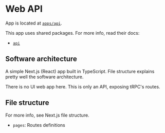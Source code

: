 # Web API

App is located at [`apps/api`](../../../apps/api).

This app uses shared packages. For more info, read their docs:

- [`api`](../packages/api.md)

## Software architecture

A simple Next.js (React) app built in TypeScript. File structure explains pretty well the software architecture.

There is no UI web app here. This is only an API, exposing tRPC's routes.

## File structure

For more info, see Next.js file structure.

- `pages`: Routes definitions
